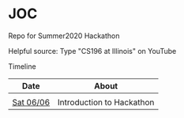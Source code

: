 # JOC
Repo for Summer2020 Hackathon

Helpful source: Type "CS196 at Illinois" on YouTube

Timeline


| Date | About |
| - | - |
| | |
| [Sat 06/06](/Timeline/06-06.md) | Introduction to Hackathon |
